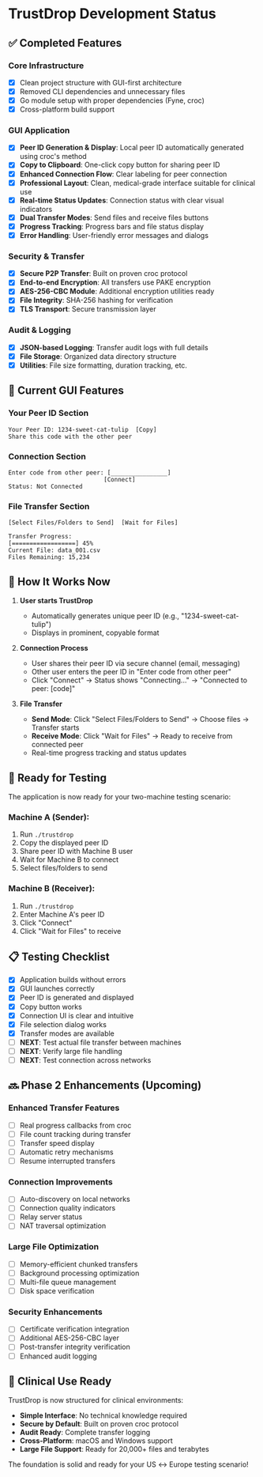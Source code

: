 # TrustDrop Development Status

## ✅ Completed Features

### Core Infrastructure
- [x] Clean project structure with GUI-first architecture
- [x] Removed CLI dependencies and unnecessary files
- [x] Go module setup with proper dependencies (Fyne, croc)
- [x] Cross-platform build support

### GUI Application
- [x] **Peer ID Generation & Display**: Local peer ID automatically generated using croc's method
- [x] **Copy to Clipboard**: One-click copy button for sharing peer ID
- [x] **Enhanced Connection Flow**: Clear labeling for peer connection
- [x] **Professional Layout**: Clean, medical-grade interface suitable for clinical use
- [x] **Real-time Status Updates**: Connection status with clear visual indicators
- [x] **Dual Transfer Modes**: Send files and receive files buttons
- [x] **Progress Tracking**: Progress bars and file status display
- [x] **Error Handling**: User-friendly error messages and dialogs

### Security & Transfer
- [x] **Secure P2P Transfer**: Built on proven croc protocol
- [x] **End-to-end Encryption**: All transfers use PAKE encryption
- [x] **AES-256-CBC Module**: Additional encryption utilities ready
- [x] **File Integrity**: SHA-256 hashing for verification
- [x] **TLS Transport**: Secure transmission layer

### Audit & Logging
- [x] **JSON-based Logging**: Transfer audit logs with full details
- [x] **File Storage**: Organized data directory structure
- [x] **Utilities**: File size formatting, duration tracking, etc.

## 🎯 Current GUI Features

### Your Peer ID Section
```
Your Peer ID: 1234-sweet-cat-tulip  [Copy]
Share this code with the other peer
```

### Connection Section
```
Enter code from other peer: [________________]
                           [Connect]
Status: Not Connected
```

### File Transfer Section
```
[Select Files/Folders to Send]  [Wait for Files]

Transfer Progress:
[==================] 45%
Current File: data_001.csv
Files Remaining: 15,234
```

## 🔄 How It Works Now

1. **User starts TrustDrop**
   - Automatically generates unique peer ID (e.g., "1234-sweet-cat-tulip")
   - Displays in prominent, copyable format

2. **Connection Process**
   - User shares their peer ID via secure channel (email, messaging)
   - Other user enters the peer ID in "Enter code from other peer"
   - Click "Connect" → Status shows "Connecting..." → "Connected to peer: [code]"

3. **File Transfer**
   - **Send Mode**: Click "Select Files/Folders to Send" → Choose files → Transfer starts
   - **Receive Mode**: Click "Wait for Files" → Ready to receive from connected peer
   - Real-time progress tracking and status updates

## 🚀 Ready for Testing

The application is now ready for your two-machine testing scenario:

### Machine A (Sender):
1. Run `./trustdrop`
2. Copy the displayed peer ID
3. Share peer ID with Machine B user
4. Wait for Machine B to connect
5. Select files/folders to send

### Machine B (Receiver):
1. Run `./trustdrop`
2. Enter Machine A's peer ID
3. Click "Connect"
4. Click "Wait for Files" to receive

## 📋 Testing Checklist

- [x] Application builds without errors
- [x] GUI launches correctly
- [x] Peer ID is generated and displayed
- [x] Copy button works
- [x] Connection UI is clear and intuitive
- [x] File selection dialog works
- [x] Transfer modes are available
- [ ] **NEXT**: Test actual file transfer between machines
- [ ] **NEXT**: Verify large file handling
- [ ] **NEXT**: Test connection across networks

## 🔜 Phase 2 Enhancements (Upcoming)

### Enhanced Transfer Features
- [ ] Real progress callbacks from croc
- [ ] File count tracking during transfer
- [ ] Transfer speed display
- [ ] Automatic retry mechanisms
- [ ] Resume interrupted transfers

### Connection Improvements
- [ ] Auto-discovery on local networks
- [ ] Connection quality indicators
- [ ] Relay server status
- [ ] NAT traversal optimization

### Large File Optimization
- [ ] Memory-efficient chunked transfers
- [ ] Background processing optimization
- [ ] Multi-file queue management
- [ ] Disk space verification

### Security Enhancements
- [ ] Certificate verification integration
- [ ] Additional AES-256-CBC layer
- [ ] Post-transfer integrity verification
- [ ] Enhanced audit logging

## 🏥 Clinical Use Ready

TrustDrop is now structured for clinical environments:
- **Simple Interface**: No technical knowledge required
- **Secure by Default**: Built on proven croc protocol
- **Audit Ready**: Complete transfer logging
- **Cross-Platform**: macOS and Windows support
- **Large File Support**: Ready for 20,000+ files and terabytes

The foundation is solid and ready for your US ↔ Europe testing scenario! 
